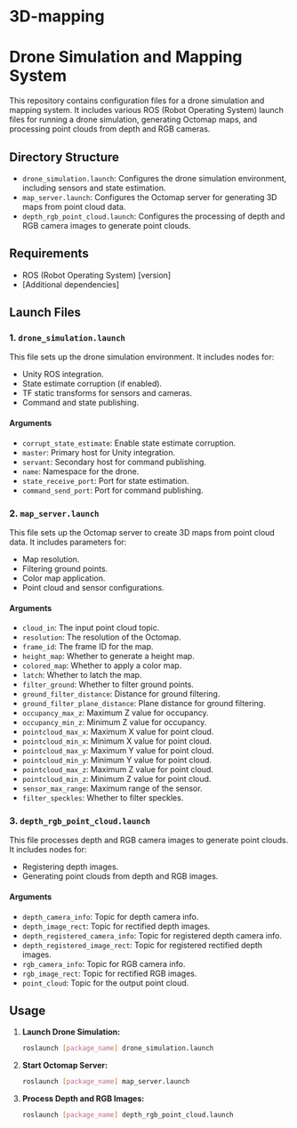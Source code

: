 # 3D-mapping
# Drone Simulation and Mapping System

This repository contains configuration files for a drone simulation and mapping system. It includes various ROS (Robot Operating System) launch files for running a drone simulation, generating Octomap maps, and processing point clouds from depth and RGB cameras.

## Directory Structure

- `drone_simulation.launch`: Configures the drone simulation environment, including sensors and state estimation.
- `map_server.launch`: Configures the Octomap server for generating 3D maps from point cloud data.
- `depth_rgb_point_cloud.launch`: Configures the processing of depth and RGB camera images to generate point clouds.

## Requirements

- ROS (Robot Operating System) [version]
- [Additional dependencies]

## Launch Files

### 1. `drone_simulation.launch`

This file sets up the drone simulation environment. It includes nodes for:

- Unity ROS integration.
- State estimate corruption (if enabled).
- TF static transforms for sensors and cameras.
- Command and state publishing.

#### Arguments

- `corrupt_state_estimate`: Enable state estimate corruption.
- `master`: Primary host for Unity integration.
- `servant`: Secondary host for command publishing.
- `name`: Namespace for the drone.
- `state_receive_port`: Port for state estimation.
- `command_send_port`: Port for command publishing.

### 2. `map_server.launch`

This file sets up the Octomap server to create 3D maps from point cloud data. It includes parameters for:

- Map resolution.
- Filtering ground points.
- Color map application.
- Point cloud and sensor configurations.

#### Arguments

- `cloud_in`: The input point cloud topic.
- `resolution`: The resolution of the Octomap.
- `frame_id`: The frame ID for the map.
- `height_map`: Whether to generate a height map.
- `colored_map`: Whether to apply a color map.
- `latch`: Whether to latch the map.
- `filter_ground`: Whether to filter ground points.
- `ground_filter_distance`: Distance for ground filtering.
- `ground_filter_plane_distance`: Plane distance for ground filtering.
- `occupancy_max_z`: Maximum Z value for occupancy.
- `occupancy_min_z`: Minimum Z value for occupancy.
- `pointcloud_max_x`: Maximum X value for point cloud.
- `pointcloud_min_x`: Minimum X value for point cloud.
- `pointcloud_max_y`: Maximum Y value for point cloud.
- `pointcloud_min_y`: Minimum Y value for point cloud.
- `pointcloud_max_z`: Maximum Z value for point cloud.
- `pointcloud_min_z`: Minimum Z value for point cloud.
- `sensor_max_range`: Maximum range of the sensor.
- `filter_speckles`: Whether to filter speckles.

### 3. `depth_rgb_point_cloud.launch`

This file processes depth and RGB camera images to generate point clouds. It includes nodes for:

- Registering depth images.
- Generating point clouds from depth and RGB images.

#### Arguments

- `depth_camera_info`: Topic for depth camera info.
- `depth_image_rect`: Topic for rectified depth images.
- `depth_registered_camera_info`: Topic for registered depth camera info.
- `depth_registered_image_rect`: Topic for registered rectified depth images.
- `rgb_camera_info`: Topic for RGB camera info.
- `rgb_image_rect`: Topic for rectified RGB images.
- `point_cloud`: Topic for the output point cloud.

## Usage

1. **Launch Drone Simulation:**

   ```bash
   roslaunch [package_name] drone_simulation.launch

2. **Start Octomap Server:**

   ```bash
   roslaunch [package_name] map_server.launch

3. **Process Depth and RGB Images:**

   ```bash
   roslaunch [package_name] depth_rgb_point_cloud.launch

